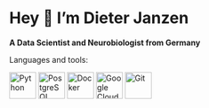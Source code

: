 # Hey 👋 I’m Dieter Janzen

<b>A Data Scientist and Neurobiologist from Germany</b>

Languages and tools:
<p float="left">
  <img src="https://cdn.jsdelivr.net/gh/devicons/devicon/icons/python/python-original.svg" height="48" width="48" alt="Python" title="Python"/> 
  <img src="https://cdn.jsdelivr.net/gh/devicons/devicon/icons/postgresql/postgresql-original.svg" height="48" width="48" alt="PostgreSQL"   title="PostgreSQL"/>
  <img src="https://cdn.jsdelivr.net/gh/devicons/devicon/icons/docker/docker-original.svg" height="48" width="48" alt="Docker" title="Docker"/>
  <img src="https://cdn.jsdelivr.net/gh/devicons/devicon/icons/googlecloud/googlecloud-original.svg" height="48" width="48" alt="Google Cloud" title="Google Cloud"/>
  <img src="https://cdn.jsdelivr.net/gh/devicons/devicon/icons/git/git-plain.svg" height="48" width="48" alt="Git" title="Git"/>
</p>
